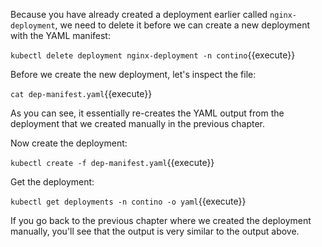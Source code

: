 Because you have already created a deployment earlier called `nginx-deployment`, we need to delete it before we can create a new deployment with the YAML manifest:

`kubectl delete deployment nginx-deployment -n contino`{{execute}}

Before we create the new deployment, let's inspect the file:

`cat dep-manifest.yaml`{{execute}}

As you can see, it essentially re-creates the YAML output from the deployment that we created manually in the previous chapter.

Now create the deployment:

`kubectl create -f dep-manifest.yaml`{{execute}}

Get the deployment:

`kubectl get deployments -n contino -o yaml`{{execute}}

If you go back to the previous chapter where we created the deployment manually, you'll see that the output is very similar to the output above.